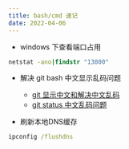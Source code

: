 ```yaml
---
title: bash/cmd 速记
date: 2022-04-06
---
```


- windows 下查看端口占用

```cmd
netstat -ano|findstr "13800"
```

- 解决 git bash 中文显示乱码问题

  + [git 显示中文和解决中文乱码](https://zhuanlan.zhihu.com/p/133706032)
  + [git status 中文乱码问题](https://www.jianshu.com/p/6792dbc102d6)

- 刷新本地DNS缓存

```cmd
ipconfig /flushdns
```
